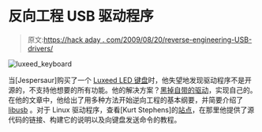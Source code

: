 # 反向工程 USB 驱动程序

> 原文:[https://hack aday . com/2009/08/20/reverse-engineering-USB-drivers/](https://hackaday.com/2009/08/20/reverse-engineering-usb-drivers/)

![luxeed_keyboard](../Images/599fc4aabe105e045241f331d70a8000.png "luxeed_keyboard")

当[Jespersaur]购买了一个 [Luxeed LED 键盘](http://www.thinkgeek.com/computing/keyboards-mice/a85c/)时，他失望地发现驱动程序不是开源的，不支持他想要的所有功能。他的解决方案？[黑掉自带的驱动](http://www.jespersaur.com/drupal/book/export/html/21)，实现自己的。在他的文章中，他给出了用多种方法开始逆向工程的基本纲要，并简要介绍了 [libusb](http://www.libusb.org/) 。对于 Linux 驱动程序，查看[Kurt Stephens]的[站点](http://kurtstephens.com/luxeed)，在那里他提供了源代码的链接、构建它的说明以及向键盘发送命令的教程。